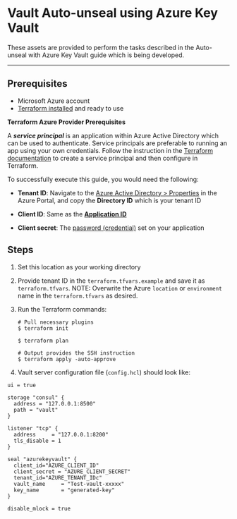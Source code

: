 # Vault Auto-unseal using Azure Key Vault

These assets are provided to perform the tasks described in the Auto-unseal with Azure Key Vault guide which is being developed.

---

## Prerequisites

- Microsoft Azure account
- [Terraform installed](https://www.terraform.io/downloads.html) and ready to use

**Terraform Azure Provider Prerequisites**

A ***service principal*** is an application within Azure Active Directory which
can be used to authenticate. Service principals are preferable to running an app
using your own credentials. Follow the instruction in the [Terraform
documentation](https://www.terraform.io/docs/providers/azurerm/auth/service_principal_client_certificate.html)
to create a service principal and then configure in Terraform.

To successfully execute this guide, you would need the following:

- **Tenant ID**: Navigate to the [Azure Active Directory >
 Properties](https://portal.azure.com/#blade/Microsoft_AAD_IAM/ActiveDirectoryMenuBlade/Properties)
 in the Azure Portal, and copy the **Directory ID** which is your tenant ID  

- **Client ID**: Same as the [**Application
 ID**](https://portal.azure.com/#blade/Microsoft_AAD_IAM/ApplicationsListBlade)

- **Client secret**: The [password
 (credential)](https://portal.azure.com/#blade/Microsoft_AAD_IAM/ApplicationsListBlade)
 set on your application

## Steps

1. Set this location as your working directory

1. Provide tenant ID in the `terraform.tfvars.example` and save it as `terraform.tfvars`.
    NOTE: Overwrite the Azure `location` or `environment` name in the `terraform.tfvars` as desired.

1. Run the Terraform commands:

    ```shell
    # Pull necessary plugins
    $ terraform init

    $ terraform plan

    # Output provides the SSH instruction
    $ terraform apply -auto-approve
    ```

1. Vault server configuration file (`config.hcl`) should look like:

```
ui = true

storage "consul" {
  address = "127.0.0.1:8500"
  path = "vault"
}

listener "tcp" {
  address     = "127.0.0.1:8200"
  tls_disable = 1
}

seal "azurekeyvault" {
  client_id="AZURE_CLIENT_ID"
  client_secret = "AZURE_CLIENT_SECRET"
  tenant_id="AZURE_TENANT_IDc"
  vault_name     = "Test-vault-xxxxx"
  key_name       = "generated-key"
}

disable_mlock = true
```
